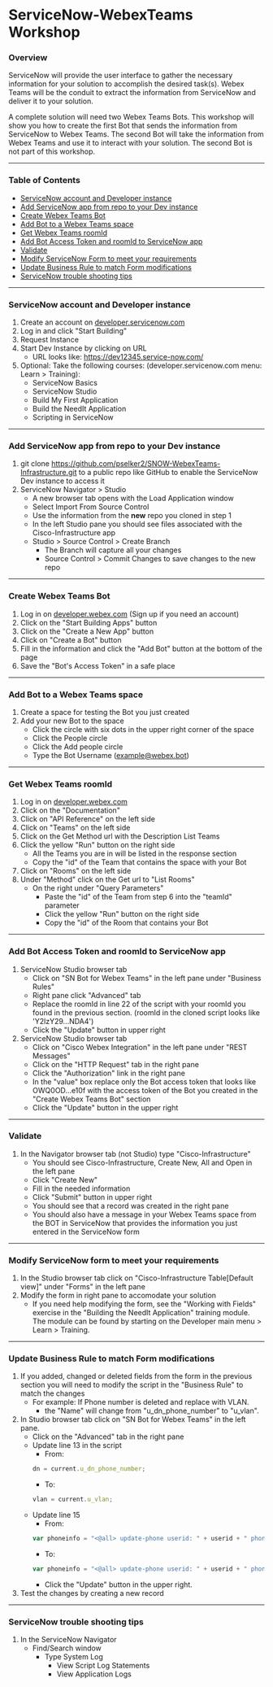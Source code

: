 # ServiceNow-WebexTeams Workshop


### **Overview**

ServiceNow will provide the user interface to gather the necessary information for your solution to accomplish the desired task(s).  Webex Teams will be the conduit to extract the information from ServiceNow and deliver it to your solution. 

A complete solution will need two Webex Teams Bots.  This workshop will  show you how to create the first Bot that sends the information from ServiceNow to Webex Teams.  The second Bot will take the information from Webex Teams and use it to interact with your solution.  The second Bot is not part of this workshop.

---

### **Table of Contents**

- [ServiceNow account and Developer instance](https://github.com/pselker2/SNOW-WebexTeams-Infrastructure/#servicenow-account-and-developer-instance)
- [Add ServiceNow app from repo to your Dev instance](https://github.com/pselker2/SNOW-WebexTeams-Infrastructure/#add-servicenow-app-from-repo-to-your-dev-instance)
- [Create Webex Teams Bot](https://github.com/pselker2/SNOW-WebexTeams-Infrastructure/#create-webex-teams-bot)
- [Add Bot to a Webex Teams space](https://github.com/pselker2/SNOW-WebexTeams-Infrastructure/#add-bot-to-a-webex-teams-space)
- [Get Webex Teams roomId](https://github.com/pselker2/SNOW-WebexTeams-Infrastructure/#get-webex-teams-roomid)
- [Add Bot Access Token and roomId to ServiceNow app](https://github.com/pselker2/SNOW-WebexTeams-Infrastructure/#add-bot-access-token-and-roomid-to-servicenow-app)
- [Validate](https://github.com/pselker2/SNOW-WebexTeams-Infrastructure/#validate)
- [Modify ServiceNow Form to meet your requirements](https://github.com/pselker2/SNOW-WebexTeams-Infrastructure/#modify-servicenow-form-to-meet-your-requirements)
- [Update Business Rule to match Form modifications](https://github.com/pselker2/SNOW-WebexTeams-Infrastructure/#update-business-rule-to-match-form-modifications)
- [ServiceNow trouble shooting tips](https://github.com/pselker2/SNOW-WebexTeams-Infrastructure/#servicenow-trouble-shooting-tips)

---

### **ServiceNow account and Developer instance**

1. Create an account on [developer.servicenow.com](https://developer.servicenow.com)  
2. Log in and click "Start Building"
3. Request Instance
4. Start Dev Instance by clicking on URL
    - URL looks like:  https://dev12345.service-now.com/
4. Optional: Take the following courses: 
    (developer.servicenow.com menu: Learn > Training):
    - ServiceNow Basics
    - ServiceNow Studio
    - Build My First Application
    - Build the NeedIt Application
    - Scripting in ServiceNow
    
---

### **Add ServiceNow app from repo to your Dev instance**

1. git clone https://github.com/pselker2/SNOW-WebexTeams-Infrastructure.git to a public repo like GitHub to enable the ServiceNow Dev instance to access it
2. ServiceNow Navigator > Studio
    - A new browser tab opens with the Load Application window
    - Select Import From Source Control
    - Use the information from the **new** repo you cloned in step 1
    - In the left Studio pane you should see files associated with the Cisco-Infrastructure app
    - Studio > Source Control > Create Branch
        - The Branch will capture all your changes
        - Source Control > Commit Changes  to save changes to the new repo 

---

### **Create Webex Teams Bot**

1. Log in on [developer.webex.com](https://https://developer.webex.com) (Sign up if you need an account)
2. Click on the "Start Building Apps" button
3. Click on the "Create a New App" button
4. Click on "Create a Bot" button
5. Fill in the information and click the "Add Bot" button at the bottom of the page
6. Save the "Bot's Access Token" in a safe place

---

### **Add Bot to a Webex Teams space**

1. Create a space for testing the Bot you just created
2. Add your new Bot to the space
    - Click the circle with six dots in the upper right corner of the space
    - Click the People circle
    - Click the Add people circle
    - Type the Bot Username (example@webex.bot)
    
---

### **Get Webex Teams roomId**

1. Log in on [developer.webex.com](https://https://developer.webex.com)
2. Click on the "Documentation" 
3. Click on "API Reference" on the left side
4. Click on "Teams" on the left side
5. Click on the Get Method url with the Description List Teams
6. Click the yellow "Run" button on the right side
    - All the Teams you are in will be listed in the response section
    - Copy the "id" of the Team that contains the space with your Bot
7. Click on "Rooms" on the left side
8. Under "Method" click on the Get url to "List Rooms"
    - On the right under "Query Parameters"
        - Paste the "id" of the Team from step 6 into the "teamId" parameter
        - Click the yellow "Run" button on the right side
        - Copy the "id" of the Room that contains your Bot

---

### **Add Bot Access Token and roomId to ServiceNow app**

1. ServiceNow Studio browser tab
    - Click on "SN Bot for Webex Teams" in the left pane under "Business Rules"
    - Right pane click "Advanced" tab
    - Replace the roomId in line 22 of the script with your roomId you found in the previous section. (roomId in the cloned script looks like 'Y2lzY29...NDA4')
    - Click the "Update" button in upper right
2. ServiceNow Studio browser tab
    - Click on "Cisco Webex Integration" in the left pane under "REST Messages"
    - Click on the "HTTP Request" tab in the right pane
    - Click the "Authorization" link in the right pane
    - In the "value" box replace only the Bot access token that looks like OWQ0OD...e10f with the access token of the Bot you created in the "Create Webex Teams Bot" section
    - Click the "Update" button in the upper right 
    
---

### **Validate**

1. In the Navigator browser tab (not Studio) type "Cisco-Infrastructure"
    - You should see Cisco-Infrastructure, Create New, All and Open in the left pane
    - Click "Create New"
    - Fill in the needed information
    - Click "Submit" button in upper right
    - You should see that a record was created in the right pane
    - You should also have a message in your Webex Teams space from the BOT in ServiceNow that provides the information you just entered in the ServiceNow form
    
---

### **Modify ServiceNow form to meet your requirements**

1. In the Studio browser tab click on "Cisco-Infrastructure Table[Default view]" under "Forms" in the left pane
2. Modify the form in right pane to accomodate your solution
    - If you need help modifying the form, see the "Working with Fields" exercise in the "Building the NeedIt Application" training module.  The module can be found by starting on the Developer main menu > Learn > Training.
    
---

### **Update Business Rule to match Form modifications**

1. If you added, changed or deleted fields from the form in the previous section you will need to modify the script in the "Business Rule" to match the changes
    - For example:  If Phone number is deleted and replace with VLAN.
        - the "Name" will change from "u_dn_phone_number" to "u_vlan".
2. In Studio browser tab click on "SN Bot for Webex Teams" in the left pane.
    - Click on the "Advanced" tab in the right pane
    - Update line 13 in the script
        - From:  
        ```javascript
        dn = current.u_dn_phone_number;
        ```
        - To:
        ```javascript
        vlan = current.u_vlan;
        ```
    - Update line 15 
        - From:  
        ```javascript
        var phoneinfo = "<@all> update-phone userid: " + userid + " phone type: " + phonetype + " phone location: " + phonelocation + " directory number: " + dn;
        ```
        - To:
        ```javascript
        var phoneinfo = "<@all> update-phone userid: " + userid + " phone type: " + phonetype + " phone location: " + phonelocation + " vlan: " + vlan;
        ```
        - Click the "Update" button in the upper right.
3. Test the changes by creating a new record

---

### **ServiceNow trouble shooting tips**

1. In the ServiceNow Navigator
    - Find/Search window 
        - Type System Log
            - View Script Log Statements
            - View Application Logs
